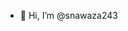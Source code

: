 - 👋 Hi, I’m @snawaza243

<!---- 👀 I’m interested in AI, UI
- 🌱 I’m currently learning Advance Python, C++, DSA and React
- 💞️ I’m looking to freelance
- 📫 SocialMedia/@snawaza243

<!---
snawaza243/snawaza243 is a ✨ special ✨ repository because its `README.md` (this file) appears on your GitHub profile.
You can click the Preview link to take a look at your changes.
--->

